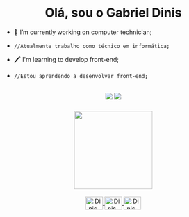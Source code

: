 <div>
  <h1 align="center">Olá, sou o Gabriel Dinis</h1>
</div>

- 🔧 I’m currently working on computer technician;
-     //Atualmente trabalho como técnico em informática;

- 🖍 I'm learning to develop front-end;
-     //Estou aprendendo a desenvolver front-end;

<div align="center" style="display: inline_block"><br>
  <a href="https://instagram.com/dinismaker" target="_blank"><img src="https://img.shields.io/badge/-Instagram-%239644f4?style=for-the-badge&logo=instagram&logoColor=white" target="_blank"></a>
  <a href = "mailto:gabrieldinisdecamargo@hotmail.com"><img src="https://img.shields.io/badge/-Email-%239644f4?style=for-the-badge&logo=gmail&logoColor=white"></a>    
</div>

###

<div align="center">
    <a href="https://github.com/dinismaker">
    <img height="180em" src="https://github-readme-stats.vercel.app/api?username=dinismaker&show_icons=true&theme=midnight-purple&include_all_commits=true&count_private=true"/>
    <!–– img height="180em" src="https://github-readme-stats.vercel.app/api/top-langs/?username=dinismaker&layout=compact&langs_count=7&theme=midnight-purple"/ -->
</div>
<div align="center" style="display: inline_block"><br>
  <img align="center" alt="Dinis-Js" height="30" width="40" src="https://cdn.jsdelivr.net/gh/devicons/devicon/icons/javascript/javascript-plain.svg">
  <img align="center" alt="Dinis-HTML" height="30" width="40" src="https://cdn.jsdelivr.net/gh/devicons/devicon/icons/html5/html5-plain.svg">
  <img align="center" alt="Dinis-CSS" height="30" width="40" src="https://cdn.jsdelivr.net/gh/devicons/devicon/icons/css3/css3-plain.svg">
</div>
  
##  
    
<!-- snake -->

